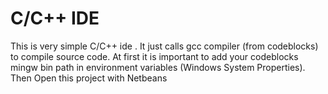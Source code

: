 # C/C++ IDE
This is very simple C/C++ ide . It just calls gcc compiler (from codeblocks)  to compile source code. At first it is important to add your codeblocks mingw bin path in environment variables (Windows System Properties). Then Open this project with Netbeans
